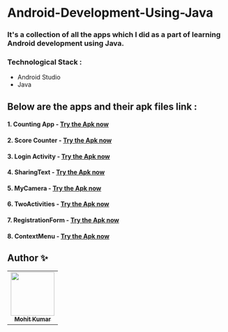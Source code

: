 # Android-Development-Using-Java

### It's a collection of all the apps which I did as a part of learning Android development using Java.

### Technological Stack :
* Android Studio 
* Java 


## Below are the apps and their apk files link :

#### 1. Counting App - [Try the Apk now](https://github.com/moit-bytes/Android-Development-Using-Java/blob/master/Apks/counting_app.apk) 

#### 2. Score Counter - [Try the Apk now](https://github.com/moit-bytes/Android-Development-Using-Java/blob/master/Apks/Score_Counter.apk)

#### 3. Login Activity - [Try the Apk now](https://github.com/moit-bytes/Android-Development-Using-Java/blob/master/Apks/Login_Activity.apk)

#### 4. SharingText - [Try the Apk now](https://github.com/moit-bytes/Android-Development-Using-Java/blob/master/Apks/sharing_text.apk)

#### 5. MyCamera - [Try the Apk now](https://github.com/moit-bytes/Android-Development-Using-Java/blob/master/Apks/my_camera.apk)

#### 6. TwoActivities - [Try the Apk now](https://github.com/moit-bytes/AP19110010249/blob/master/Apks/TwoActivities.apk)

#### 7. RegistrationForm - [Try the Apk now](https://github.com/moit-bytes/AP19110010249/blob/master/Apks/RegisterationForm.apk)

#### 8. ContextMenu - [Try the Apk now](https://github.com/moit-bytes/AP19110010249/blob/master/Apks/context_menu.apk)


## Author ✨
<table>
  <tr>
     <td align="center"><a href="https://github.com/moit-bytes"><img src="https://avatars1.githubusercontent.com/u/53662024" width="100px;" alt=""/><br /><sub><b>Mohit Kumar</b></sub></a><br /></td>
    </table>
